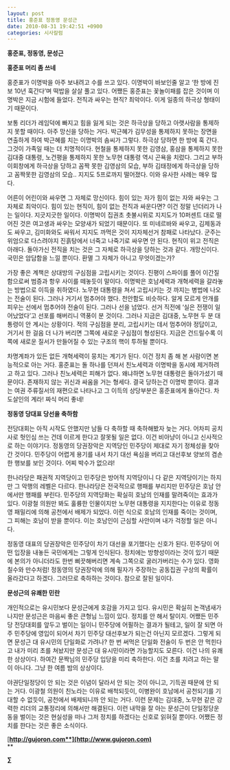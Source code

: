 ```yaml
---
layout: post
title: 홍준표 정동영 문성근
date: 2010-08-31 19:42:51 +0900
categories: 시사칼럼
---
```

**홍준표, 정동영, 문성근**





**홍준표 머리 좀 쓰네**

홍준표가 이명박을 아주 보내려고 수를 쓰고 있다. 이명박이 바보인줄 알고 ‘한 방에 진보 10년 훅간다’며 떡밥을 살살 풀고 있다. 어쨌든 홍준표는 꽃놀이패를 잡은 것이며 이명박은 지금 시험에 들었다. 전직과 싸우는 현직? 최악이다. 이게 일종의 하극상 형태이기 때문이다. 



보통 리더가 레임덕에 빠지고 힘을 잃게 되는 것은 하극상을 당하고 아랫사람을 통제하지 못할 때이다. 아주 망신을 당하는 거다. 박근혜가 김무성을 통제하지 못하는 장면을 연출하게 하여 박근혜를 치는 이명박의 솜씨가 그렇다. 하극상 당하면 한 방에 훅 간다. 그것이 가족일 때는 더 치명적이다. 현철을 통제하지 못한 김영삼, 홍삼을 통제하지 못한 김대중 대통령, 노건평을 통제하지 못한 노무현 대통령 역시 곤욕을 치렀다. 그리고 부하 이회창에게 하극상을 당하고 꼼짝 못한 김영삼의 모습, 부하 김태정에게 하극상을 당하고 꼼짝못한 김영삼의 모습.. 지지도 5프로까지 떨어졌다. 이와 유사한 사례는 매우 많다. 



어른이 어린이와 싸우면 그 자체로 망신이다. 힘이 있는 자가 힘이 없는 자와 싸우는 그 자체로 최악이다. 힘이 있는 현직이, 힘이 없는 전직과 싸운다면? 이건 정말 넌더리가 나는 일이다. 지긋지긋한 일이다. 이명박이 집권초 촛불시위로 지지도가 10퍼센트 대로 떨어진 것은 여고생과 싸우는 모양새가 되었기 때문이다. 또 미네르바와 싸우고, 김제동과도 싸우고, 김미화와도 싸워서 지지도 까먹은 것이 지자체선거 참패로 나타났다. 군주는 위엄으로 다스려야지 진흙탕에서 너죽고 나죽기로 싸우면 안 된다. 현직이 위고 전직은 아래다. 돌아가신 전직을 치는 것은 그 자체로 하극상을 당하는 것과 같다. 개망신이다. 국민은 암담함을 느낄 뿐이다. 환멸 그 자체가 아니고 무엇이겠는가? 



가장 좋은 계책은 상대방의 구심점을 고립시키는 것이다. 진평이 스파이를 풀어 이간질함으로써 범증과 항우 사이를 떼놓듯이 말이다. 이명박은 호남세력과 개혁세력을 갈라놓는 방법으로 이득을 취하였다. 노무현 대통령을 쳐서 고립시키는 것 까지는 병법에 나오는 전술이 된다. 그러나 거기서 멈추어야 했다. 천안함도 비슷하다. 알게 모르게 안개를 피우는 선에서 멈추어야 전술이 된다. 그러나 선을 넘었다. 선거 직전에 ‘실은 전쟁이 일어났었다’고 선포를 해버리니 역풍이 분 것이다. 그러나 지금은 김대중, 노무현 두 분 대통령이 안 계시는 상황이다. 적의 구심점을 분리, 고립시키는 데서 멈추어야 정답이고, 거기서 한 걸음 더 나가 버리면 그쪽에 새로운 구심점이 형성된다. 지금은 건드릴수록 이쪽에 새로운 질서가 만들어질 수 있는 구조의 핵이 투하될 뿐이다. 



차명계좌가 있든 없든 개혁세력이 뭉치는 계기가 된다. 이건 정치 좀 해 본 사람이면 본능적으로 아는 거다. 홍준표는 돌 하나를 던져서 친노세력과 이명박을 동시에 제거하려고 하고 있다. 그러나 친노세력은 피해가 없다. 왜냐하면 노무현 대통령은 돌아가셨기 때문이다. 존재하지 않는 귀신과 싸움을 거는 형세다. 결국 당하는건 이명박 뿐이다. 결과는 여권 주류질서의 재편으로 나타나고 그 이득의 상당부분은 홍준표에게 돌아간다. 차도살인의 계라! 짜식 머리 좋네! 





**정동영 당대표 당선을 축하함**

전당대회는 아직 시작도 안했지만 남들 다 축하할 때 축하해봤자 늦는 거다. 어차피 공치사로 헛인심 쓰는 건데 이르게 한다고 잘못될 일은 없다. 이건 비아냥이 아니고 신사적으로 하는 이야기다. 정동영의 당권장악은 지역당인 민주당이 제대로 자기 정체성을 찾아간 것이다. 민주당이 어렵게 용기를 내서 차기 대선 욕심을 버리고 대선후보 양보의 겸손한 행보를 보인 것이다. 어찌 박수가 없으랴! 



한나라당은 패권적 지역당이고 민주당은 방어적 지역당이니 다 같은 지역당이기는 하지만 그 악행의 레벨은 다르다. 한나라당은 전국적으로 행패를 부리지만 민주당은 호남 안에서만 행패를 부린다. 민주당의 지역당화는 확실히 호남의 인재를 말려죽이는 효과가 있다. 이광철 의원만 봐도 훌륭한 인물이지만 노무현 대통령을 지지한다는 이유로 정동영 패밀리에 의해 공천에서 배제가 되었다. 이런 식으로 호남의 인재를 죽이는 것이며, 그 피해는 호남이 받을 뿐이다. 이는 호남인이 근심할 사안이며 내가 걱정할 일은 아니다.



정동영 대표의 당권장악은 민주당이 차기 대선을 포기했다는 신호가 된다. 민주당이 어떤 입장을 내놓든 국민에게는 그렇게 인식된다. 정치에는 방향성이라는 것이 있기 때문에 본의가 아니더라도 한번 삐끗해버리면 계속 그쪽으로 굴러가버리는 수가 있다. 영화 칠수와 만수처럼! 정동영의 당권장악에 의해 필자가 주장하는 공동집권 구상의 확률이 올라갔다고 하겠다. 그러므로 축하하는 것이다. 참으로 잘된 일이다. 





**문성근의 유쾌한 민란**

개인적으로는 유시민보다 문성근에게 호감을 가지고 있다. 유시민은 확실히 논객냄새가 나지만 문성근은 마음씨 좋은 큰형님 느낌이 있다. 정치를 안 해서 탈이지. 어쨌든 민주당 전당대회를 앞두고 벌이는 일이니 민주당에 어필하는 결과가 될테고, 일이 잘 되면 아주 민주당에 영입이 되어서 차기 민주당 대선후보가 되는건 아닌지 모르겠다. 그렇게 되면 문성근 대 유시민의 단일화로 가려나? 한 번 써먹은 단일화 전술이 두 번은 안 먹힌다고 내가 미리 초를 쳐놨지만 문성근 대 유시민이라면 가능할지도 모른다. 이건 나의 유쾌한 상상이다. 하여간 문짝님의 민주당 입당을 미리 축하한다. 이건 초를 치려고 하는 말이 아니다. 그냥 한 여름 밤의 상상이다.



야권단일정당이 안 되는 것은 이념이 달라서 안 되는 것이 아니고, 기득권 때문에 안 되는 거다. 이광철 의원이 친노라는 이유로 배척되듯이, 이병완이 호남에서 공천되기를 기대할 수 없듯이, 공천에서 배제되니까 안 되는 거다. 이런 문제는 김대중, 노무현 같은 강력한 리더의 교통정리에 의해서만 해결된다. 이런 내막을 잘 아는 문성근이 단일정당운동을 벌이는 것은 현실성을 떠나 그저 정치를 하겠다는 신호로 읽혀질 뿐이다. 어쨌든 정치를 한다는 것은 좋은 소식이다.





[**http://gujoron.com**](http://www.gujoron.com)**  
** 

**∑**